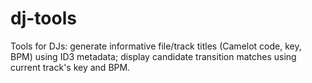 # dj-tools
Tools for DJs: generate informative file/track titles (Camelot code, key, BPM) using ID3 metadata; display candidate transition matches using current track's key and BPM. 
